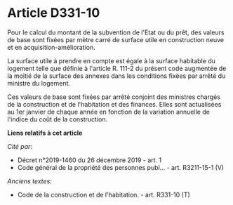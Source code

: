 # Article D331-10

Pour le calcul du montant de la subvention de l'Etat ou du prêt, des valeurs de base sont fixées par mètre carré de surface
utile en construction neuve et en acquisition-amélioration. 

La surface utile à prendre en compte est égale à la surface habitable du logement telle que définie à l'article R. 111-2 du
présent code augmentée de la moitié de la surface des annexes dans les conditions fixées par arrêté du ministre du logement. 

Ces valeurs de base sont fixées par arrêté conjoint des ministres chargés de la construction et de l'habitation et des
finances. Elles sont actualisées au 1er janvier de chaque année en fonction de la variation annuelle de l'indice du coût de
la construction.

**Liens relatifs à cet article**

_Cité par_:

  - Décret n°2019-1460 du 26 décembre 2019 - art. 1
  - Code général de la propriété des personnes publ... - art. R3211-15-1 (V)

_Anciens textes_:

  - Code de la construction et de l'habitation. - art. R331-10 (T)
